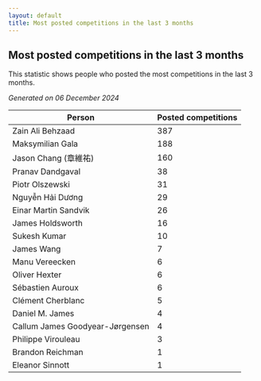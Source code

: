 ```yaml
---
layout: default
title: Most posted competitions in the last 3 months
---
```

## Most posted competitions in the last 3 months
This statistic shows people who posted the most competitions in the last 3 months.

*Generated on 06 December 2024*

| Person | Posted competitions |
| --- | --- |
| Zain Ali Behzaad | 387 |
| Maksymilian Gala | 188 |
| Jason Chang (章維祐) | 160 |
| Pranav Dandgaval | 38 |
| Piotr Olszewski | 31 |
| Nguyễn Hải Dương | 29 |
| Einar Martin Sandvik | 26 |
| James Holdsworth | 16 |
| Sukesh Kumar | 10 |
| James Wang | 7 |
| Manu Vereecken | 6 |
| Oliver Hexter | 6 |
| Sébastien Auroux | 6 |
| Clément Cherblanc | 5 |
| Daniel M. James | 4 |
| Callum James Goodyear-Jørgensen | 4 |
| Philippe Virouleau | 3 |
| Brandon Reichman | 1 |
| Eleanor Sinnott | 1 |

